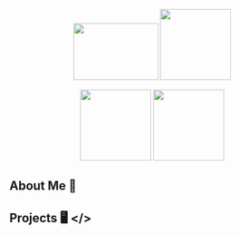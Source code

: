 <p align='center'>
  <img src='https://upload.wikimedia.org/wikipedia/commons/thumb/d/d9/Node.js_logo.svg/2560px-Node.js_logo.svg.png'  style="width:150px;height:100px;">
  <img src='https://cdn.iconscout.com/icon/free/png-512/python-14-569257.png' width="125" height="125">
</p>
<p align='center'>
  <img src='https://cdn.iconscout.com/icon/free/png-512/python-14-569257.png' width="125" height="125">
  <img src='https://i.imgur.com/vJfIiId.png?sanitize=false' width='125' height='125'>
</p>

## About Me 📝


## Projects 🖥️ </>

